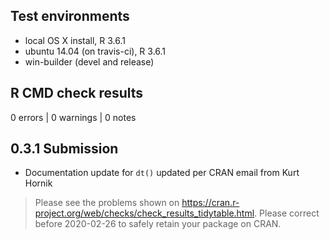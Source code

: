 ## Test environments
* local OS X install, R 3.6.1
* ubuntu 14.04 (on travis-ci), R 3.6.1
* win-builder (devel and release)

## R CMD check results

0 errors | 0 warnings | 0 notes

## 0.3.1 Submission

* Documentation update for `dt()` updated per CRAN email from Kurt Hornik

> Please see the problems shown on <https://cran.r-project.org/web/checks/check_results_tidytable.html>.
> Please correct before 2020-02-26 to safely retain your package on CRAN.


